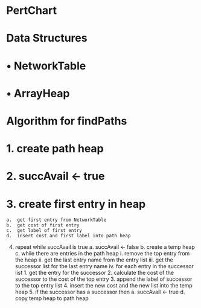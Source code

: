 # PertChart

# Data Structures
# •	NetworkTable
# •	ArrayHeap

# Algorithm for findPaths

# 1.	create path heap 
# 2.	succAvail <- true
# 3.	create first entry in heap
    a.	get first entry from NetworkTable
    b.	get cost of first entry
    c.	get label of first entry
    d.	insert cost and first label into path heap
4.	repeat while succAvail is true
    a.	succAvail <- false
    b.	create a temp heap
    c.	while there are entries in the path heap
        i.	remove the top entry from the heap
        ii.	get the last entry name from the entry list
        iii.	get the successor list for the last entry name
        iv.	for each entry in the successor list
            1.	get the entry for the successor
            2.	calculate the cost of the successor to the cost of the top entry
            3.	append the label of successor to the top entry list
            4.	insert the new cost and the new list into the temp heap
            5.	if the successor has a successor then
                a.	succAvail <- true
    d.	copy temp heap to path heap
 


